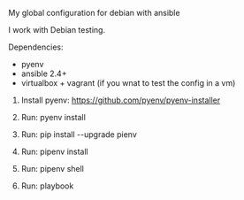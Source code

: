 My global configuration for debian with ansible

I work with Debian testing.

Dependencies:
- pyenv
- ansible 2.4+
- virtualbox +  vagrant (if you wnat to test the config in a vm)

1. Install pyenv:  https://github.com/pyenv/pyenv-installer
2. Run: pyenv install
3. Run: pip install --upgrade pienv
4. Run: pipenv install
5. Run: pipenv shell

3. Run: playbook 
